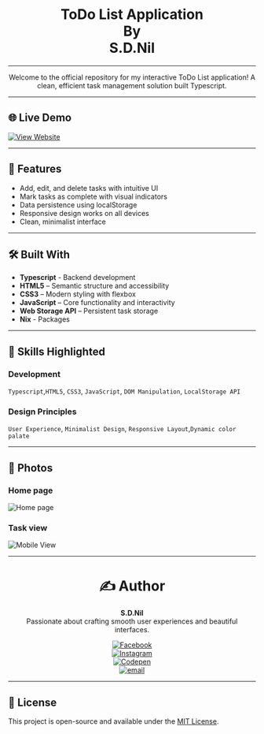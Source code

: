 <div align="center"><h1>ToDo List Application<br>By<br> S.D.Nil </h1></div>

---

<div align="center">Welcome to the official repository for my interactive ToDo List application!  
A clean, efficient task management solution built Typescript.</div>

---

## 🌐 Live Demo

[![View Website](https://img.shields.io/badge/View_Website-Click_Here-blue?style=for-the-badge)](https://studio.firebase.google.com/u/0/studio-44368020)

---

## 📌 Features

- Add, edit, and delete tasks with intuitive UI
- Mark tasks as complete with visual indicators
- Data persistence using localStorage
- Responsive design works on all devices
- Clean, minimalist interface

---

## 🛠️ Built With
- **Typescript** - Backend development
- **HTML5** – Semantic structure and accessibility
- **CSS3** – Modern styling with flexbox
- **JavaScript** – Core functionality and interactivity
- **Web Storage API** – Persistent task storage
- **Nix** - Packages

---

## 🧠 Skills Highlighted

### Development
`Typescript`,`HTML5`, `CSS3`, `JavaScript`, `DOM Manipulation`, `LocalStorage API`

### Design Principles
`User Experience`, `Minimalist Design`, `Responsive Layout`,`Dynamic color palate`

---

## 📸 Photos

### Home page
![Home page](https://i.postimg.cc/j5TC2PSS/Project-6.jpg)

### Task view
![Mobile View](https://i.postimg.cc/CKGL35sT/Project7.jpg)


---
<div align="center">
<h1>✍️ Author</h1>

**S.D.Nil**  
Passionate about crafting smooth user experiences and beautiful interfaces.

[![Facebook](https://img.shields.io/badge/Facebook-%231877F2.svg?logo=Facebook&logoColor=white)](https://www.facebook.com/share/16381jBqFQ/)  
[![Instagram](https://img.shields.io/badge/Instagram-%23E4405F.svg?logo=Instagram&logoColor=white)](https://instagram.com/_s.d.nil_)  
[![Codepen](https://img.shields.io/badge/Codepen-000000?logo=codepen&logoColor=white)](https://codepen.io/hidinhgy-the-selector)  
[![email](https://img.shields.io/badge/Email-D14836?logo=gmail&logoColor=white)](mailto:gamersclub3232@gmail.com)
</div>

---

## 📄 License

This project is open-source and available under the [MIT License](LICENSE).
